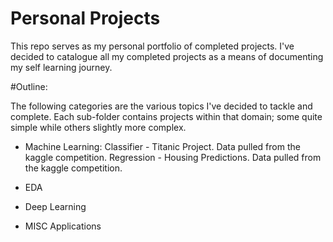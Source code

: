 # Personal Projects

This repo serves as my personal portfolio of completed projects. I've decided to catalogue all my completed projects as a means of documenting my self learning journey.


#Outline:

The following categories are the various topics I've decided to tackle and complete. Each sub-folder contains projects within that domain; some quite simple while others slightly more complex.

- Machine Learning:
  Classifier - Titanic Project. Data pulled from the kaggle competition.
  Regression - Housing Predictions. Data pulled from the kaggle competition.
  
- EDA
- Deep Learning
- MISC Applications
